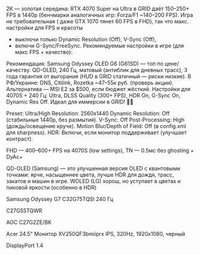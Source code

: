 2K — золотая середина: RTX 4070 Super на Ultra в GRID даёт 150–250+ FPS в 1440p 
(бенчмарки аналогичных игр: Forza/F1 ~140–200 FPS). Игра не требовательная (
даже GTX 1070 тянет 60 FPS в FHD), так что макс. настройки для FPS и красоты 
- выключи только Dynamic Resolution (Off), V-Sync (Off), 
- включи G-Sync/FreeSync.
Рекомендуемые настройки в игре (для макс FPS + качество):



Рекомендация: Samsung Odyssey OLED G6 (G61SD) — топ по цене/качеству. 
QD-OLED, 240 Гц, матовый (антиблик для дневных трасс), 3 года гарантия от выгорания (HUD в GRID статичный — риски низкие). 
В РФ/Украине: DNS, Citilink, Rozetka ~47–55к руб. (проверь акции). Альтернатива — MSI E2 за $500, если бюджет жёсткий.
Настройки для 4070S + 240 Гц: Ultra, DLSS Quality (300+ FPS), HDR On, G-Sync On, Dynamic Res Off. Идеал для иммерсии в GRID! 🚗💨


Preset: Ultra/High
Resolution: 2560x1440
Dynamic Resolution: Off (стабильные 1440p, без размытия).
V-Sync: Off
Post-Processing: High (дождь/освещение круче).
Motion Blur/Depth of Field: Off (в config.xml для sharpness).
HDR: Включи, если монитор поддерживает (улучшает контраст).


FHD — 400–600+ FPS на 4070S (low settings), TN — 0.5мс без ghosting + DyAc+



QD-OLED (Samsung) — это улучшенная версия OLED с квантовыми точками: ярче, насыщеннее цвета, лучше HDR для дождя, трасс, 
закатов и машин в игре. WOLED (LG) хорош, но уступает в цветах и пиковой яркости (особенно в HDR)

Samsung Odyssey G7 C32G75TQSI 240 Гц

C27G55TQWR

AOC C27G2ZE/BK


Acer 24.5" Монитор XV250QF3bmiiprx IPS, 320Hz, 1920х1080, черный


DisplayPort 1.4